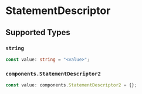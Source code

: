 # StatementDescriptor


## Supported Types

### `string`

```typescript
const value: string = "<value>";
```

### `components.StatementDescriptor2`

```typescript
const value: components.StatementDescriptor2 = {};
```

